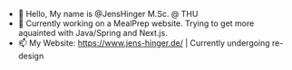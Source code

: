 - 👋 Hello, My name is @JensHinger M.Sc. @ THU 
- 👀 Currently working on a MealPrep website. Trying to get more aquainted with Java/Spring and Next.js.
- 📫 My Website: https://www.jens-hinger.de/ | Currently undergoing re-design

